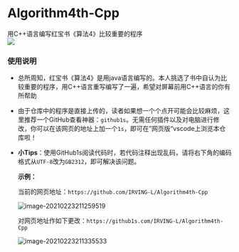 # Algorithm4th-Cpp
用C++语言编写红宝书《算法4》比较重要的程序  
<img src="https://img.shields.io/badge/%E4%BD%9C%E8%80%85-IRVING--L-blue">
### 使用说明

- 总所周知，红宝书《算法4》是用java语言编写的。本人挑选了书中自认为比较重要的程序，用C++语言重写编写了一遍，希望对屏幕前用C++语言的你有所帮助

- 由于仓库中的程序是直接上传的，读者如果想一个个点开可能会比较麻烦，这里推荐一个GitHub查看神器：```github1s```。无需任何插件以及对电脑进行修改，你可以在该网页的地址上加一个```1s```，即可在”网页版“vscode上浏览本仓库啦！

- **小Tips**：使用GitHub1s阅读代码时，若代码注释出现乱码，请将右下角的编码格式从```UTF-8```改为```GB2312```，即可解决该问题。

  **示例：**

  当前的网页地址：```https://github.com/IRVING-L/Algorithm4th-Cpp```

  ![image-20210223211259519](https://gitee.com/ljunsang/DataStruct_fromBilibili/raw/main/img/image-20210223211259519.png)

  对网页地址作如下更改：```https://github1s.com/IRVING-L/Algorithm4th-Cpp```

  ![image-20210223211335533](https://gitee.com/ljunsang/DataStruct_fromBilibili/raw/main/img/image-20210223211335533.png)

